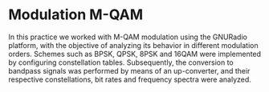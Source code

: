 # Modulation M-QAM


In this practice we worked with M-QAM modulation using the GNURadio platform, with the objective of analyzing its behavior in different modulation orders. Schemes such as BPSK, QPSK, 8PSK and 16QAM were implemented by configuring constellation tables. Subsequently, the conversion to bandpass signals was performed by means of an up-converter, and their respective constellations, bit rates and frequency spectra were analyzed.
